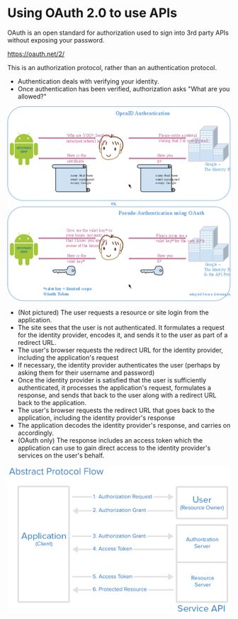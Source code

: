 # Using OAuth 2.0 to use APIs

OAuth is an open standard for authorization used to sign into 3rd party APIs
without exposing your password.

https://oauth.net/2/

This is an authorization protocol, rather than an authentication protocol.
- Authentication deals with verifying your identity.
- Once authentication has been verified, authorization asks "What are you allowed?"

![picture](OpenIDvs.Pseudo-AuthenticationusingOAuth.svg.png)



- (Not pictured) The user requests a resource or site login from the application.
- The site sees that the user is not authenticated. It formulates a request for the identity provider, encodes it, and sends it to the user as part of a redirect URL.
- The user's browser requests the redirect URL for the identity provider, including the application's request
- If necessary, the identity provider authenticates the user (perhaps by asking them for their username and password)
- Once the identity provider is satisfied that the user is sufficiently authenticated, it processes the application's request, formulates a response, and sends that back to the user along with a redirect URL back to the application.
- The user's browser requests the redirect URL that goes back to the application, including the identity provider's response
- The application decodes the identity provider's response, and carries on accordingly.
- (OAuth only) The response includes an access token which the application can use to gain direct access to the identity provider's services on the user's behalf.

![picture](abstract_flow.png)

